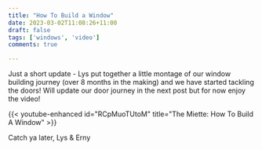 ```yaml
---
title: "How To Build a Window"
date: 2023-03-02T11:08:26+11:00
draft: false 
tags: ['windows', 'video']
comments: true

---
```

Just a short update - Lys put together a little montage of our window building journey (over 8 months in the making) and we have started tackling the doors! Will update our door journey in the next post but for now enjoy the video!

{{< youtube-enhanced id="RCpMuoTUtoM" title="The Miette: How To Build A Window" >}}

Catch ya later,
Lys & Erny
